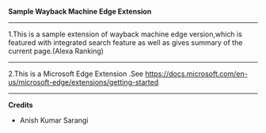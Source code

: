 **Sample Wayback Machine Edge Extension**

***
1.This is a sample extension of wayback machine edge version,which is featured with integrated search feature as well as gives summary of the current page.(Alexa Ranking)

***
2.This is a Microsoft Edge Extension .See https://docs.microsoft.com/en-us/microsoft-edge/extensions/getting-started
***

**Credits**
- Anish Kumar Sarangi
